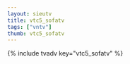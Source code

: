 ```yaml
--- 
layout: sieutv
title: vtc5_sofatv
tags: ["vntv"]
thumb: vtc5_sofatv
---
```

{% include tvadv key="vtc5_sofatv" %}
